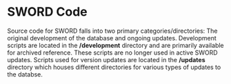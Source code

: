 # SWORD Code
Source code for SWORD falls into two primary categories/directories: The original development of the database and ongoing updates. Development scripts are located in the **/development** directory and are primarily available for archived reference. These scripts are no longer used in active SWORD updates. Scripts used for version updates are located in the **/updates** directory which houses different directories for various types of updates to the databse. 
